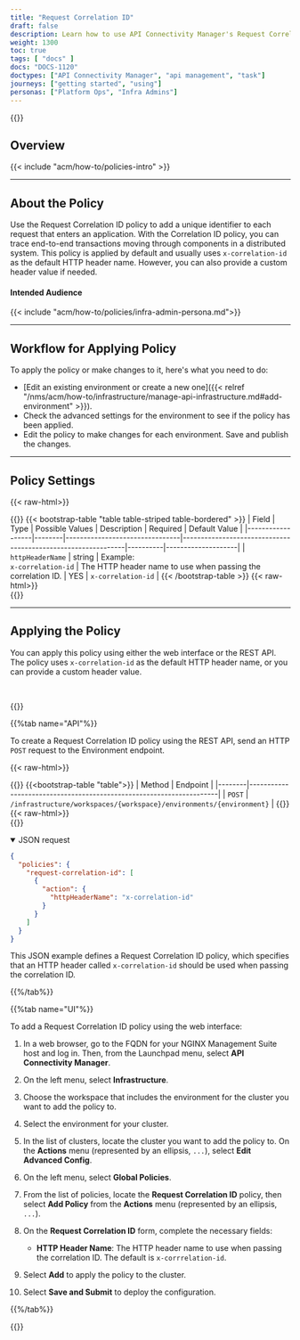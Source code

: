 ```yaml
---
title: "Request Correlation ID"
draft: false
description: Learn how to use API Connectivity Manager's Request Correlation ID policy to add a unique identifier to each request entering your app, which you can use to trace end-to-end transactions in a distributed system.
weight: 1300
toc: true
tags: [ "docs" ]
docs: "DOCS-1120"
doctypes: ["API Connectivity Manager", "api management", "task"]
journeys: ["getting started", "using"]
personas: ["Platform Ops", "Infra Admins"]
---
```


{{<custom-styles>}}

## Overview

{{< include "acm/how-to/policies-intro" >}}

---

## About the Policy

Use the Request Correlation ID policy to add a unique identifier to each request that enters an application. With the Correlation ID policy, you can trace end-to-end transactions moving through components in a distributed system. This policy is applied by default and usually uses `x-correlation-id` as the default HTTP header name. However, you can also provide a custom header value if needed.

#### Intended Audience

{{< include "acm/how-to/policies/infra-admin-persona.md">}}

---

## Workflow for Applying Policy

To apply the policy or make changes to it, here's what you need to do:

- [Edit an existing environment or create a new one]({{< relref "/nms/acm/how-to/infrastructure/manage-api-infrastructure.md#add-environment" >}}).
- Check the advanced settings for the environment to see if the policy has been applied.
- Edit the policy to make changes for each environment. Save and publish the changes.

---

## Policy Settings

{{< raw-html>}}<div class="table-responsive">{{</raw-html>}}
{{< bootstrap-table "table table-striped table-bordered" >}}
| Field            | Type   | Possible Values                | Description                                                  | Required | Default Value      |
|------------------|--------|--------------------------------|--------------------------------------------------------------|----------|--------------------|
| `httpHeaderName` | string | Example:<br>`x-correlation-id` | The HTTP header name to use when passing the correlation ID. | YES      | `x-correlation-id` |
{{< /bootstrap-table >}}
{{< raw-html>}}</div>{{</raw-html>}}

---

## Applying the Policy

You can apply this policy using either the web interface or the REST API. The policy uses `x-correlation-id` as the default HTTP header name, or you can provide a custom header value.

<br>

{{<tabs name="add_request_correlation_id_policy">}}

{{%tab name="API"%}}

To create a Request Correlation ID policy using the REST API, send an HTTP `POST` request to the Environment endpoint.

{{< raw-html>}}<div class="table-responsive">{{</raw-html>}}
{{<bootstrap-table "table">}}
| Method | Endpoint                                                            |
|--------|---------------------------------------------------------------------|
| `POST` | `/infrastructure/workspaces/{workspace}/environments/{environment}` |
{{</bootstrap-table>}}
{{< raw-html>}}</div>{{</raw-html>}}

<details open>
<summary>JSON request</summary>

```json
{
  "policies": {
    "request-correlation-id": [
      {
        "action": {
          "httpHeaderName": "x-correlation-id"
        }
      }
    ]
  }
}
```

This JSON example defines a Request Correlation ID policy, which specifies that an HTTP header called `x-correlation-id` should be used when passing the correlation ID.

</details>

{{%/tab%}}

{{%tab name="UI"%}}

To add a Request Correlation ID policy using the web interface:

1. In a web browser, go to the FQDN for your NGINX Management Suite host and log in. Then, from the Launchpad menu, select **API Connectivity Manager**.
2. On the left menu, select **Infrastructure**.
3. Choose the workspace that includes the environment for the cluster you want to add the policy to.
4. Select the environment for your cluster.
5. In the list of clusters, locate the cluster you want to add the policy to. On the **Actions** menu (represented by an ellipsis, `...`), select **Edit Advanced Config**.
6. On the left menu, select **Global Policies**.
7. From the list of policies, locate the **Request Correlation ID** policy, then select **Add Policy** from the **Actions** menu (represented by an ellipsis, `...`).
8. On the **Request Correlation ID** form, complete the necessary fields:

   - **HTTP Header Name**: The HTTP header name to use when passing the correlation ID. The default is `x-corrrelation-id`.

9. Select **Add** to apply the policy to the cluster.
10. Select **Save and Submit** to deploy the configuration.

{{%/tab%}}

{{</tabs>}}
